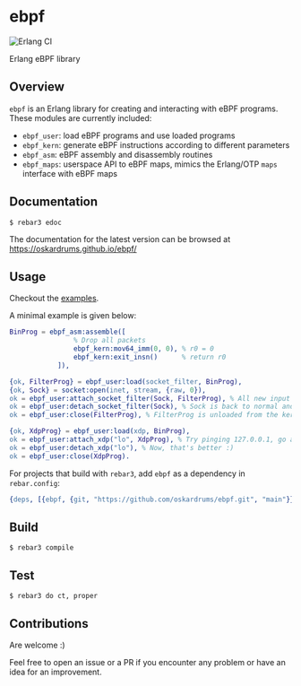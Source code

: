 ebpf
=====
![Erlang CI](https://github.com/oskardrums/ebpf/workflows/Erlang%20CI/badge.svg)

Erlang eBPF library

Overview
--------
`ebpf` is an Erlang library for creating and interacting with eBPF programs.
These modules are currently included:
* `ebpf_user`: load eBPF programs and use loaded programs
* `ebpf_kern`: generate eBPF instructions according to different parameters
* `ebpf_asm`: eBPF assembly and disassembly routines
* `ebpf_maps`: userspace API to eBPF maps, mimics the Erlang/OTP `maps` interface with eBPF maps

Documentation
-------------

    $ rebar3 edoc

The documentation for the latest version can be browsed at https://oskardrums.github.io/ebpf/

Usage
-----
Checkout the [examples](examples/).

A minimal example is given below:
```erlang
BinProg = ebpf_asm:assemble([
                % Drop all packets
                ebpf_kern:mov64_imm(0, 0), % r0 = 0
                ebpf_kern:exit_insn()      % return r0
            ]),

{ok, FilterProg} = ebpf_user:load(socket_filter, BinProg),
{ok, Sock} = socket:open(inet, stream, {raw, 0}),
ok = ebpf_user:attach_socket_filter(Sock, FilterProg), % All new input to Sock is dropped
ok = ebpf_user:detach_socket_filter(Sock), % Sock is back to normal and FilterProg can be
ok = ebpf_user:close(FilterProg), % FilterProg is unloaded from the kernel

{ok, XdpProg} = ebpf_user:load(xdp, BinProg),
ok = ebpf_user:attach_xdp("lo", XdpProg), % Try pinging 127.0.0.1, go ahead
ok = ebpf_user:detach_xdp("lo"), % Now, that's better :)
ok = ebpf_user:close(XdpProg).
```

For projects that build with `rebar3`, add `ebpf` as a dependency in `rebar.config`:

```erlang
{deps, [{ebpf, {git, "https://github.com/oskardrums/ebpf.git", "main"}}]}.
```

Build
-----

    $ rebar3 compile

Test
----

    $ rebar3 do ct, proper


Contributions
------------
Are welcome :)

Feel free to open an issue or a PR if you encounter any problem or have an idea for an improvement.
